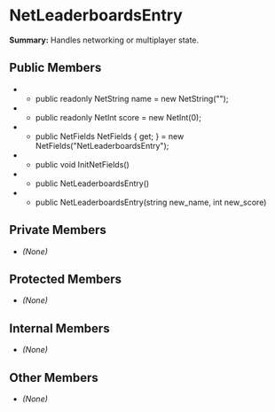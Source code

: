 # NetLeaderboardsEntry

**Summary:** Handles networking or multiplayer state.

## Public Members
- - public readonly NetString name = new NetString("");
- - public readonly NetInt score = new NetInt(0);
- - public NetFields NetFields { get; } = new NetFields("NetLeaderboardsEntry");
- - public void InitNetFields()
- - public NetLeaderboardsEntry()
- - public NetLeaderboardsEntry(string new_name, int new_score)

## Private Members
- *(None)*

## Protected Members
- *(None)*

## Internal Members
- *(None)*

## Other Members
- *(None)*
